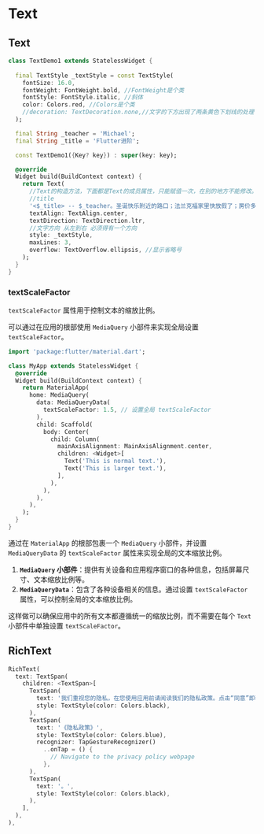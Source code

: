 # Text

## Text

```dart
class TextDemo1 extends StatelessWidget {
  
  final TextStyle _textStyle = const TextStyle(
    fontSize: 16.0,
    fontWeight: FontWeight.bold, //FontWeight是个类
    fontStyle: FontStyle.italic, //斜体
    color: Colors.red, //Colors是个类
    //decoration: TextDecoration.none,//文字的下方出现了两条黄色下划线的处理
  );

  final String _teacher = 'Michael';
  final String _title = 'Flutter进阶';

  const TextDemo1({Key? key}) : super(key: key);

  @override
  Widget build(BuildContext context) {
    return Text(
      //Text的构造方法，下面都是Text的成员属性，只能赋值一次，在别的地方不能修改。
      //title
      '<$_title> -- $_teacher。圣诞快乐附近的路口；法兰克福家里快放假了；房价多少了；房价的快乐分会更加好盖好科技股和奋斗科技护肤隔开；发赶快发货感觉快疯了和姑父健康联合国将宽带发了个',
      textAlign: TextAlign.center,
      textDirection: TextDirection.ltr,
      //文字方向 从左到右 必须得有一个方向
      style: _textStyle,
      maxLines: 3,
      overflow: TextOverflow.ellipsis, //显示省略号
    );
  }
}
```

### textScaleFactor

 `textScaleFactor` 属性用于控制文本的缩放比例。

可以通过在应用的根部使用 `MediaQuery` 小部件来实现全局设置 `textScaleFactor`。

```dart
import 'package:flutter/material.dart';

class MyApp extends StatelessWidget {
  @override
  Widget build(BuildContext context) {
    return MaterialApp(
      home: MediaQuery(
        data: MediaQueryData(
          textScaleFactor: 1.5, // 设置全局 textScaleFactor
        ),
        child: Scaffold(
          body: Center(
            child: Column(
              mainAxisAlignment: MainAxisAlignment.center,
              children: <Widget>[
                Text('This is normal text.'),
                Text('This is larger text.'),
              ],
            ),
          ),
        ),
      ),
    );
  }
}
```

通过在 `MaterialApp` 的根部包裹一个 `MediaQuery` 小部件，并设置 `MediaQueryData` 的 `textScaleFactor` 属性来实现全局的文本缩放比例。

1. **`MediaQuery` 小部件**：提供有关设备和应用程序窗口的各种信息，包括屏幕尺寸、文本缩放比例等。
2. **`MediaQueryData`**：包含了各种设备相关的信息。通过设置 `textScaleFactor` 属性，可以控制全局的文本缩放比例。

这样做可以确保应用中的所有文本都遵循统一的缩放比例，而不需要在每个 `Text` 小部件中单独设置 `textScaleFactor`。

## RichText

```dart
RichText(
  text: TextSpan(
    children: <TextSpan>[
      TextSpan(
        text: '我们重视您的隐私，在您使用应用前请阅读我们的隐私政策。点击“同意”即表示您同意我们的',
        style: TextStyle(color: Colors.black),
      ),
      TextSpan(
        text: '《隐私政策》',
        style: TextStyle(color: Colors.blue),
        recognizer: TapGestureRecognizer()
          ..onTap = () {
            // Navigate to the privacy policy webpage
          },
      ),
      TextSpan(
        text: '。',
        style: TextStyle(color: Colors.black),
      ),
    ],
  ),
),
```

